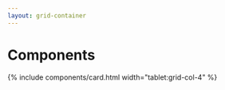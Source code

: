 ```yaml
---
layout: grid-container
---
```


# Components

{% include components/card.html width="tablet:grid-col-4" %}